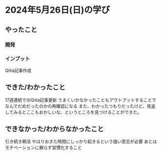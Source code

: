 # 2024年5月26日(日)の学び
## やったこと
### 開発

### インプット
Qiita記事作成

## できた/わかったこと
17週連続でのQiita記事更新
うまくいかなかったこともアウトプットすることでなんでだめだったのかの再確認になる
また、わかったつもりだったけど、見返してみるとここもおかしいな、というところを見つけることができた。

## できなかった/わからなかったこと
引き続き朝活
やはりおきた時間にしっかり起きるという強い意志が必要
あとはモチベーションに頼らず習慣化すること

